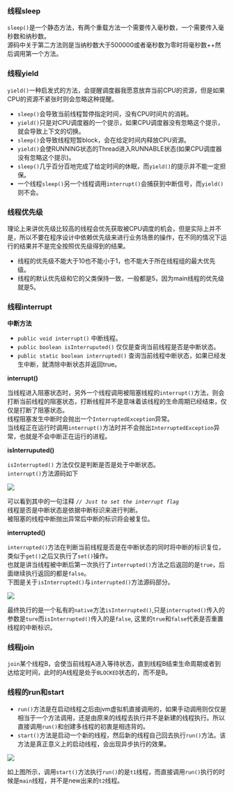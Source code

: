 ### 线程sleep

`sleep()`是一个静态方法，有两个重载方法一个需要传入毫秒数，一个需要传入毫秒数和纳秒数。  
源码中关于第二方法则是当纳秒数大于500000或者毫秒数为零时将毫秒数++然后调用第一个方法。  

### 线程yield

`yield()`一种启发式的方法，会提醒调度器我愿意放弃当前CPU的资源，但是如果CPU的资源不紧张时则会忽略这种提醒。  

- `sleep()`会导致当前线程暂停指定时间，没有CPU时间片的消耗。  
- `yield()`只是对CPU调度器的一个提示，如果CPU调度器没有忽略这个提示，就会导致上下文的切换。  
- `sleep()`会导致线程短暂block，会在给定时间内释放CPU资源。  
- `yield()`会使RUNNING状态的Thread进入RUNNABLE状态(如果CPU调度器没有忽略这个提示)。  
- `sleep()`几乎百分百地完成了给定时间的休眠，而`yield()`的提示并不能一定担保。  
- 一个线程`sleep()`另一个线程调用`interrupt()`会捕获到中断信号，而`yield()`则不会。  

### 线程优先级

理论上来讲优先级比较高的线程会优先获取被CPU调度的机会，但是实际上并不是，所以不要在程序设计中依赖优先级来进行业务场景的操作，在不同的情况下运行的结果并不是完全按照优先级得到的结果。  

- 线程的优先级不能大于10也不能小于1，也不能大于所在线程组的最大优先级。
- 线程的默认优先级和它的父类保持一致，一般都是5，因为main线程的优先级就是5。

### 线程interrupt

**中断方法**

- `public void interrupt()` 中断线程。
- `public boolean isInterruputed()` 仅仅是查询当前线程是否是中断状态。
- `public static boolean interrupted()` 查询当前线程中断状态，如果已经发生中断，就清除中断状态并返回true。

**interrupt()**

当线程进入阻塞状态时，另外一个线程调用被阻塞线程的`interrupt()`方法，则会打断当前线程的阻塞状态，打断线程并不是意味着该线程的生命周期已经结束，仅仅是打断了阻塞状态。  
线程阻塞发生中断时会抛出一个`InterruptedException`异常。  
当线程正在运行时调用`interrupt()`方法时并不会抛出`InterruptedException`异常，也就是不会中断正在运行的进程。

**isInterruputed()**

`isInterrupted()` 方法仅仅是判断是否是处于中断状态。  
`interrupt()`方法源码如下  

![](http://ww2.sinaimg.cn/large/006tNc79gy1g3b7mzhkc1j31m40e0jti.jpg)

可以看到其中的一句注释 *`// Just to set the interrupt flag`*   
线程是否是中断状态是依据中断标识来进行判断。  
被阻塞的线程中断抛出异常后中断的标识将会被复位。 

**interrupted()**

`interrupted()`方法在判断当前线程是否是在中断状态的同时将中断的标识复位，类似于`get()`之后又执行了`set()`操作。  
也就是讲当线程被中断后第一次执行了`interrupted()`方法之后返回的是`true`，后面继续执行返回的都是`false`。  
下图是关于`isInterrupted()`与`interrupted()`方法源码部分。  

![](http://ww4.sinaimg.cn/large/006tNc79gy1g3biq89gosj31cm0u012v.jpg)

最终执行的是一个私有的`native`方法`isInterrupted()`,只是`interrupted()`传入的参数是`ture`而`isInterrupted()`传入的是`false`,
这里的`true`和`false`代表是否重置线程的中断标识。  

### 线程join

`join`某个线程B，会使当前线程A进入等待状态，直到线程B结束生命周期或者到达给定时间，此时的A线程是处于`BLOCKED`状态的，而不是B。 

### 线程的run和start

- `run()`方法是在启动线程之后由jvm虚拟机直接调用的，如果手动调用则仅仅是相当于一个方法调用，还是由原来的线程去执行并不是新建的线程执行。所以直接调用`run()`和创建多线程的初衷是相违背的。  
- `start()`方法是启动一个新的线程，然后新的线程自己回去执行`run()`方法。该方法是真正意义上的启动线程，会出现异步执行的效果。  

![](http://ww4.sinaimg.cn/large/006tNc79gy1g3h5gth759j317f0u045k.jpg)

如上图所示，调用`start()`方法执行`run()`的是`t1`线程，而直接调用`run()`执行的时候是`main`线程，并不是new出来的`t2`线程。
